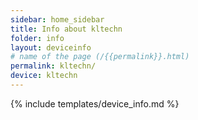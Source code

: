 ```yaml
---
sidebar: home_sidebar
title: Info about kltechn
folder: info
layout: deviceinfo
# name of the page (/{{permalink}}.html)
permalink: kltechn/
device: kltechn
---
```

{% include templates/device_info.md %}
